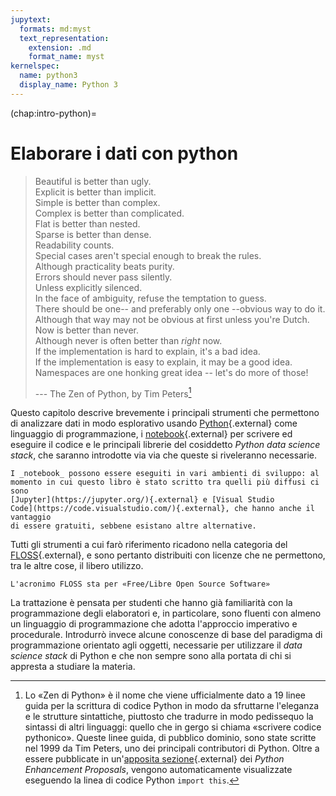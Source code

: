 ```yaml
---
jupytext:
  formats: md:myst
  text_representation:
    extension: .md
    format_name: myst
kernelspec:
  name: python3
  display_name: Python 3
---
```


(chap:intro-python)=
# Elaborare i dati con python

> Beautiful is better than ugly.<br/>
> Explicit is better than implicit.<br/>
> Simple is better than complex.<br/>
> Complex is better than complicated.<br/>
> Flat is better than nested.<br/>
> Sparse is better than dense.<br/>
> Readability counts.<br/>
> Special cases aren't special enough to break the rules.<br/>
> Although practicality beats purity.<br/>
> Errors should never pass silently.<br/>
> Unless explicitly silenced.<br/>
> In the face of ambiguity, refuse the temptation to guess.<br/>
> There should be one-- and preferably only one --obvious way to do it.<br/>
> Although that way may not be obvious at first unless you're Dutch.<br/>
> Now is better than never.<br/>
> Although never is often better than *right* now.<br/>
> If the implementation is hard to explain, it's a bad idea.<br/>
> If the implementation is easy to explain, it may be a good idea.<br/>
> Namespaces are one honking great idea -- let's do more of those!<br/>
>
> --- The Zen of Python, by Tim Peters[^zen]


Questo capitolo descrive brevemente i principali strumenti che permettono di
analizzare dati in modo esplorativo usando
[Python](https://www.python.org){.external} come linguaggio di programmazione,
i [notebook](https://en.wikipedia.org/wiki/Notebook_interface){.external} per
scrivere ed eseguire il codice e le principali librerie del cosiddetto _Python
data science stack_, che saranno introdotte via via che queste si riveleranno
necessarie.
```{margin}
I _notebook_ possono essere eseguiti in vari ambienti di sviluppo: al
momento in cui questo libro è stato scritto tra quelli più diffusi ci sono
[Jupyter](https://jupyter.org/){.external} e [Visual Studio
Code](https://code.visualstudio.com/){.external}, che hanno anche il vantaggio
di essere gratuiti, sebbene esistano altre alternative.
```

Tutti gli strumenti a cui farò riferimento ricadono nella categoria del
[FLOSS](https://it.wikipedia.org/wiki/Free_and_Open_Source_Software){.external},
e sono pertanto distribuiti con licenze che ne permettono, tra le altre cose,
il libero utilizzo.
```{margin}
L'acronimo FLOSS sta per «Free/Libre Open Source Software»
```

La trattazione è pensata per studenti che hanno già familiarità con la
programmazione degli elaboratori e, in particolare, sono fluenti con almeno
un linguaggio di programmazione che adotta l'approccio imperativo e
procedurale. Introdurrò invece alcune conoscenze di base del paradigma di
programmazione orientato agli oggetti, necessarie per utilizzare il
_data science stack_ di Python e che non sempre sono alla portata di chi si
appresta a studiare la materia.


[^zen]: Lo «Zen di Python» è il nome che viene ufficialmente dato a $19$
linee guida per la scrittura di codice Python in modo da sfruttarne l'eleganza
e le strutture sintattiche, piuttosto che tradurre in modo pedissequo la
sintassi di altri linguaggi: quello che in gergo si chiama
«scrivere codice pythonico». Queste linee guida, di pubblico dominio, sono
state scritte nel 1999 da Tim Peters, uno dei principali contributori di
Python. Oltre a essere pubblicate in
un'[apposita sezione](https://peps.python.org/pep-0020/){.external} dei
_Python Enhancement Proposals_, vengono automaticamente visualizzate eseguendo
la linea di codice Python `import this`.